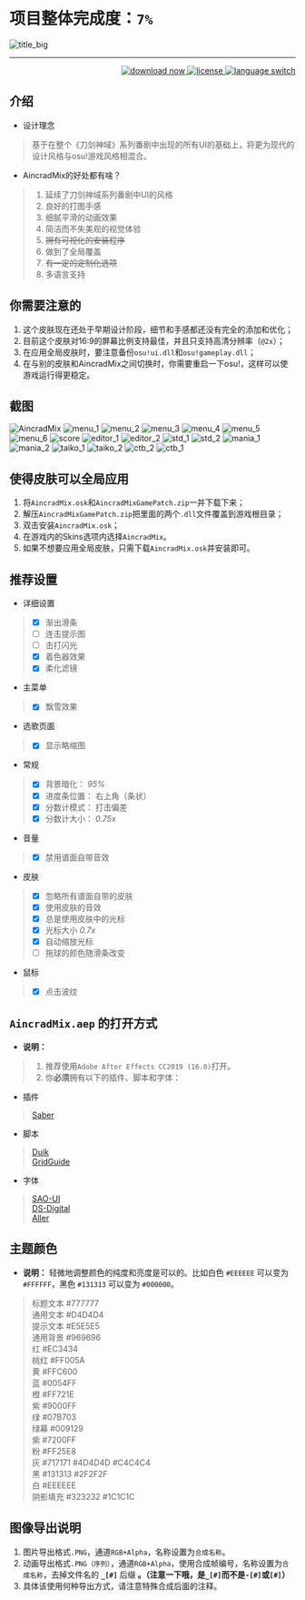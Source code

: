 # 项目整体完成度：`7%`

![title_big]

----

<div align="right">
  <a href="https://github.com/Sendevia/AincradMix/releases/tag/alpha1.2_amix">
    <img src="https://img.shields.io/github/release-pre/Sendevia/AincradMix.svg?color=%23FF721E&label=%E6%9C%80%E6%96%B0%E7%89%88%E6%9C%AC&style=popout-square" alt="download now">
  </a>
  <a href="https://github.com/Sendevia/AincradMix/blob/master/LICENSE">
    <img src="https://img.shields.io/github/license/Sendevia/AincradMix.svg?color=%23FF005A&style=popout-square" alt="license">
  </a>
  <a href="https://github.com/Sendevia/AincradMix/blob/master/README_EN.md">
    <img src="https://img.shields.io/badge/%E5%88%87%E6%8D%A2%E5%88%B0-%E8%8B%B1%E6%96%87-%23131313.svg?style=flat-square" alt="language switch">
  </a>
</div>

## 介绍

- 设计理念  

> 基于在整个《刀剑神域》系列番剧中出现的所有UI的基础上，将更为现代的设计风格与osu!游戏风格相混合。  

- AincradMix的好处都有啥？  

> 1. 延续了刀剑神域系列番剧中UI的风格
> 2. 良好的打图手感
> 3. 细腻平滑的动画效果
> 4. 简洁而不失美观的视觉体验
> 5. ~~拥有可视化的安装程序~~
> 6. 做到了全局覆盖
> 7. ~~有一定的定制化选项~~
> 8. 多语言支持

## 你需要注意的

 1. 这个皮肤现在还处于早期设计阶段，细节和手感都还没有完全的添加和优化；
 2. 目前这个皮肤对16:9的屏幕比例支持最佳，并且只支持高清分辨率（`@2x`）；
 3. 在应用全局皮肤时，要注意备份`osu!ui.dll`和`osu!gameplay.dll`；
 4. 在与别的皮肤和AincradMix之间切换时，你需要重启一下osu!，这样可以使游戏运行得更稳定。

## 截图

![AincradMix]
![menu_1]
![menu_2]
![menu_3]
![menu_4]
![menu_5]
![menu_6]
![score]
![editor_1]
![editor_2]
![std_1]
![std_2]
![mania_1]
![mania_2]
![taiko_1]
![taiko_2]
![ctb_2]
![ctb_1]

## 使得皮肤可以全局应用

 1. 将`AincradMix.osk`和`AincradMixGamePatch.zip`一并下载下来；
 2. 解压`AincradMixGamePatch.zip`把里面的两个`.dll`文件覆盖到游戏根目录；
 3. 双击安装`AincradMix.osk`；
 4. 在游戏内的Skins选项内选择`AincradMix`。
 5. 如果不想要应用全局皮肤，只需下载`AincradMix.osk`并安装即可。

## 推荐设置

- 详细设置

> - [x] 渐出滑条
> - [ ] 连击提示图
> - [ ] 击打闪光
> - [x] 着色器效果
> - [x] 柔化滤镜

- 主菜单

> - [x] 飘雪效果

- 选歌页面

> - [x] 显示略缩图

- 常规

> - [x] 背景暗化： _95%_
> - [x] 进度条位置： 右上角（条状）
> - [x] 分数计模式： 打击偏差
> - [x] 分数计大小： _0.75x_

- 音量

> - [x] 禁用谱面自带音效

- 皮肤

> - [x] 忽略所有谱面自带的皮肤
> - [x] 使用皮肤的音效
> - [x] 总是使用皮肤中的光标
> - [x] 光标大小 _0.7x_
> - [x] 自动缩放光标
> - [ ] 拖球的颜色随滑条改变

- 鼠标

> - [x] 点击波纹

## `AincradMix.aep` 的打开方式

- **说明：**

> 1. 推荐使用`Adobe After Effects CC2019 (16.0)`打开。
> 2. 你**必须**拥有以下的插件、脚本和字体：

- 插件

> [Saber]  

- 脚本

> [Duik]  
> [GridGuide]  

- 字体

> [SAO-UI]  
> [DS-Digital]  
> [Aller]  

## 主题颜色

- **说明：** 轻微地调整颜色的纯度和亮度是可以的。比如白色 `#EEEEEE` 可以变为 `#FFFFFF`，黑色 `#131313` 可以变为 `#000000`。

> 标题文本 #777777  
> 通用文本 #D4D4D4  
> 提示文本 #E5E5E5  
> 通用背景 #969696  
> 红 #EC3434  
> 桃红 #FF005A  
> 黄 #FFC600  
> 蓝 #0054FF  
> 橙 #FF721E  
> 紫 #9000FF  
> 绿 #07B703  
> 绿幕 #009129  
> 紫 #7200FF  
> 粉 #FF25E8  
> 灰 #717171 #4D4D4D #C4C4C4  
> 黑 #131313 #2F2F2F  
> 白 #EEEEEE  
> 阴影填充 #323232 #1C1C1C

## 图像导出说明

 1. 图片导出格式`.PNG`，通道`RGB+Alpha`，名称设置为`合成名称`。
 2. 动画导出格式`.PNG（序列）`，通道`RGB+Alpha`，使用合成帧编号，名称设置为`合成名称`，去掉文件名的 **`_[#]`** 后缀 **。（注意一下哦，是`_[#]`而不是`-[#]`或`[#]`）**
 3. 具体该使用何种导出方式，请注意特殊合成后面的注释。

<!-- 链接索引 -->
[AincradMix]:https://raw.githubusercontent.com/Sendevia/sendevia.github.io/master/assets/images/AincradMix.png
[menu_1]:https://raw.githubusercontent.com/Sendevia/sendevia.github.io/master/assets/screenshots/menu_1.jpg
[menu_2]:https://raw.githubusercontent.com/Sendevia/sendevia.github.io/master/assets/screenshots/menu_2.jpg
[menu_3]:https://raw.githubusercontent.com/Sendevia/sendevia.github.io/master/assets/screenshots/menu_3.jpg
[menu_4]:https://raw.githubusercontent.com/Sendevia/sendevia.github.io/master/assets/screenshots/menu_4.jpg
[menu_5]:https://raw.githubusercontent.com/Sendevia/sendevia.github.io/master/assets/screenshots/menu_5.jpg
[menu_6]:https://raw.githubusercontent.com/Sendevia/sendevia.github.io/master/assets/screenshots/menu_6.jpg
[score]:https://raw.githubusercontent.com/Sendevia/sendevia.github.io/master/assets/screenshots/score.jpg
[editor_1]:https://raw.githubusercontent.com/Sendevia/sendevia.github.io/master/assets/screenshots/editor_1.jpg
[editor_2]:https://raw.githubusercontent.com/Sendevia/sendevia.github.io/master/assets/screenshots/editor_2.jpg
[std_1]:https://raw.githubusercontent.com/Sendevia/sendevia.github.io/master/assets/screenshots/std_1.jpg
[std_2]:https://raw.githubusercontent.com/Sendevia/sendevia.github.io/master/assets/screenshots/std_2.jpg
[mania_1]:https://raw.githubusercontent.com/Sendevia/sendevia.github.io/master/assets/screenshots/mania_1.jpg
[mania_2]:https://raw.githubusercontent.com/Sendevia/sendevia.github.io/master/assets/screenshots/mania_2.jpg
[taiko_1]:https://raw.githubusercontent.com/Sendevia/sendevia.github.io/master/assets/screenshots/taiko_1.jpg
[taiko_2]:https://raw.githubusercontent.com/Sendevia/sendevia.github.io/master/assets/screenshots/taiko_2.jpg
[ctb_1]:https://raw.githubusercontent.com/Sendevia/sendevia.github.io/master/assets/screenshots/ctb_1.jpg
[ctb_2]:https://raw.githubusercontent.com/Sendevia/sendevia.github.io/master/assets/screenshots/ctb_2.jpg
[title_big]:https://raw.githubusercontent.com/Sendevia/sendevia.github.io/master/assets/images/title_big.png
[Saber]:https://www.videocopilot.net/blog/2016/03/new-plug-in-saber-now-available-100-free/
[Duik]:https://rainboxprod.coop/en/tools/duik/duik-download/
[GridGuide]:https://aescripts.com/gridguide-for-after-effects/
[SAO-UI]:https://fontmeme.com/fonts/sao-ui-font/
[DS-Digital]:https://fontmeme.com/fonts/ds-digital-font/
[Aller]:https://fontmeme.com/fonts/aller-font/
